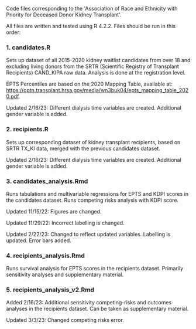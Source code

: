Code files corresponding to the 'Association of Race and Ethnicity with Priority for Deceased Donor Kidney Transplant'. <br />

All files are written and tested using R 4.2.2. Files should be run in this order:

### 1. candidates.R
Sets up dataset of all 2015-2020 kidney waitlist candidates from over 18 and excluding living donors from the SRTR (Scientific Registry of Transplant Recipients) CAND_KIPA raw data. Analysis is done at the registration level.

EPTS Percentiles are based on the 2020 Mapping Table, available at: https://optn.transplant.hrsa.gov/media/wn3buk04/epts_mapping_table_2020.pdf.

Updated 2/16/23: Different dialysis time variables are created. Additional gender variable is added.


### 2. recipients.R
Sets up corresponding dataset of kidney transplant recipients, based on SRTR TX_KI data, merged with the previous candidates dataset.

Updated 2/16/23: Different dialysis time variables are created. Additional gender variable is added.


### 3. candidates_analysis.Rmd
Runs tabulations and multivariable regressions for EPTS and KDPI scores in the candidates dataset. Runs competing risks analysis with KDPI score.

Updated 11/15/22: Figures are changed.

Updated 11/29/22: Incorrect labelling is changed.

Updated 2/22/23: Changed to reflect updated variables. Labelling is updated. Error bars added.


### 4. recipients_analysis.Rmd
Runs survival analysis for EPTS scores in the recipients dataset. Primarily sensitivity analyses and supplementary material.



### 5. recipients_analysis_v2.Rmd
Added 2/16/23: Additional sensitivity competing-risks and outcomes analyses in the recipients dataset. Can be taken as supplementary material.

Updated 3/3/23: Changed competing risks error.
